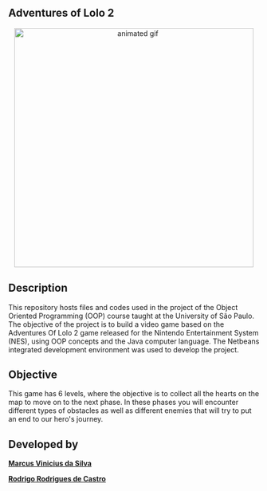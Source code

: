 ## Adventures of Lolo 2

<div align ="center">
  <img src="game.gif" width="480px" alt="animated gif"/>
</div>


## Description

This repository hosts files and codes used in the project of the Object Oriented Programming (OOP) course taught at the University of São Paulo. The objective of the project is to build a video game based on the Adventures Of Lolo 2 game released for the Nintendo Entertainment System (NES), using OOP concepts and the Java computer language. The Netbeans integrated development environment was used to develop the project.

## Objective

This game has 6 levels, where the objective is to collect all the hearts on the map to move on to the next phase. In these phases you will encounter different types of obstacles as well as different enemies that will try to put an end to our hero's journey.

## Developed by

**[Marcus Vinicius da Silva](www.linkedin.com/in/silvamarcuss)**

**[Rodrigo Rodrigues de Castro](https://www.linkedin.com/in/rodrigorcz)**
